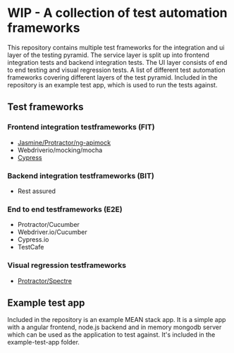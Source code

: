 # WIP - A collection of test automation frameworks
This repository contains multiple test frameworks for the integration and ui layer of the testing pyramid.
The service layer is split up into frontend integration tests and backend integration tests.
The UI layer consists of end to end testing and visual regression tests.
A list of different test automation frameworks covering different layers of the test pyramid.
Included in the repository is an example test app, which is used to run the tests against.

## Test frameworks

### Frontend integration testframeworks (FIT)
- [Jasmine/Protractor/ng-apimock](frameworks/fit/jasmine-protractor-ng-apimock/README.md)
- Webdriverio/mocking/mocha
- [Cypress](frameworks/fit/cypress/README.md)

### Backend integration testframeworks (BIT)
- Rest assured

### End to end testframeworks (E2E)
- Protractor/Cucumber
- Webdriver.io/Cucumber
- Cypress.io
- TestCafe

### Visual regression testframeworks
- [Protractor/Spectre](frameworks/visual-regression/jasmine-protractor-spectre/README.md)


## Example test app
Included in the repository is an example MEAN stack app. It is a simple app with a angular frontend, node.js backend and in memory mongodb server which can be used as the application to test against.
It's included in the example-test-app folder.
